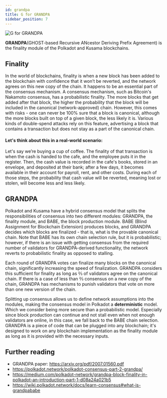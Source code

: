 ```yaml
---
id: grandpa
title: G for GRANDPA
sidebar_position: 7
---
```


![G for GRANDPA](assets/G.png)

**GRANDPA**(GHOST-based Recursive ANcestor Deriving Prefix Agreement) is the finality module of the
Polkadot and Kusama blockchains.

## Finality

In the world of blockchains, finality is when a new block has been added to the blockchain with
confidence that it won’t be reverted, and the network agrees on this new copy of the chain. It
happens to be an essential part of the consensus mechanism. A consensus mechanism, such as Bitcoin's
Nakamoto consensus, has a probabilistic finality. The more blocks that get added after that block,
the higher the probability that the block will be included in the canonical (network-approved)
chain. However, this comes with risks - one can never be 100% sure that a block is canonical,
although the more blocks built on top of a given block, the less likely it is. Various kinds of
double-spend attacks rely on this feature, advertising a block that contains a transaction but does
not stay as a part of the canonical chain.

#### Let's think about this in a real-world scenario:

Let's say we’re buying a cup of coffee. The finality of that transaction is when the cash is handed
to the cafe, and the employee puts it in the register. Then, the cash value is recorded in the
cafe's books, stored in an envelope, and deposited at their bank; after a few days, it becomes
available in their account for payroll, rent, and other costs. During each of those steps, the
probability that cash value will be reverted, meaning lost or stolen, will become less and less
likely.

## GRANDPA

Polkadot and Kusama have a hybrid consensus model that splits the responsibilities of consensus into
two different modules: GRANDPA, the finality module, and BABE, the block production module. BABE
(Blind Assignment for Blockchain Extension) produces blocks, and GRANDPA decides which blocks are
finalized - that is, what is the provable canonical chain. Note that BABE has its own chain
selection rule, but it is probabilistic; however, if there is an issue with getting consensus from
the required number of validators for GRANDPA-derived functionality, the network reverts to
probabilistic finality as opposed to stalling.

Each round of GRANDPA votes can finalize many blocks on the canonical chain, significantly
increasing the speed of finalization. GRANDPA considers this sufficient for finality as long as ⅔ of
validators agree on the canonical chain. If there is a case of less than ⅔ consensus on a new copy
of the chain, GRANDPA has mechanisms to punish validators that vote on more than one new version of
the chain.

Splitting up consensus allows us to define network assumptions into the modules, making the
consensus model in Polkadot a **deterministic** model. Which we consider being more secure than a
probabilistic model. Especially since block production can continue and not stall even when not
enough validators are online, in this case, we fall back to the BABE chain selection. GRANDPA is a
piece of code that can be plugged into any blockchain; it's designed to work on any blockchain
implementation as the finality module as long as it is provided with the necessary inputs.

## Further reading

- GRANDPA paper: https://arxiv.org/pdf/2007.01560.pdf
- https://polkadot.network/polkadot-consensus-part-2-grandpa/
- https://medium.com/polkadot-network/grandpa-block-finality-in-polkadot-an-introduction-part-1-d08a24a021b5
- https://wiki.polkadot.network/docs/learn-consensus#what-is-grandpababe
